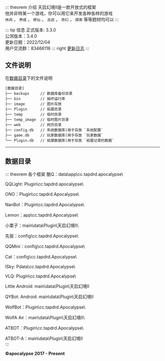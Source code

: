 ::: theorem 介绍
天启幻境II是一款开放式的框架<br>
他并非特某一个游戏，你可以用它来开发各种各样的游戏<br>
`休闲` ， `养成` ， `修仙` ， `古武` ， `奇幻` ， `探索` 等等题材均可以
:::

::: tip 信息
正式版本: 3.3.0  
公测版本：3.4.0  
更新日期：2022/12/04  
用户交流群：83466116
::: right
[更新日志](../update/)
:::


## 文件说明

在[数据目录](#数据目录)下的文件说明

    [数据目录]
    ├── backups     // 数据库备份目录
    ├── bin         // 插件运行库
    ├── image       // 图片存放
    ├── Plugin      // 拓展目录
    ├── temp        // 临时目录
    ├── temp_image  // 临时图片目录
    ├── web         // 网页目录
    ├── config.db   // 系统数据库(用于存放 `系统配置`
    ├── game.db     // 玩家数据库(用于存放 `玩家数据`
    └── Plugin.db   // 拓展数据库(用于存放 `拓展记录的数据`

---

## 数据目录

::: theorem 各个框架
酷Q：data\app\cc.tapdrd.apocalypse\

QQLight: Plugin\cc.tapdrd.apocalypse\

ONO：Plugin\cc.tapdrd.Apocalypse\

NanBot：Plugin\cc.tapdrd.Apocalypse\

Lemon：app\cc.tapdrd.Apocalypse\

小栗子：main\data\Plugin\天启幻境II\

先驱：config\cc.tapdrd.Apocalypse\

QQMini：config\cc.tapdrd.Apocalypse\

Cat：config\cc.tapdrd.Apocalypse\

ISky: Pdata\cc.tapdrd.Apocalypse\

VLQ: Plugin\cc.tapdrd.Apocalypse\

Little Android: main\data\Plugin\天启幻境II

QYBot: Android: main\data\Plugin\天启幻境II

WolfBot：Plugin\cc.tapdrd.Apocalypse\

WolfA Air：main\data\Plugin\天启幻境II\

ATBOT：Plugin\cc.tapdrd.Apocalypse\

ATBOT-A：main\data\Plugin\天启幻境II\
:::

**©apocalypse 2017 - Present**
